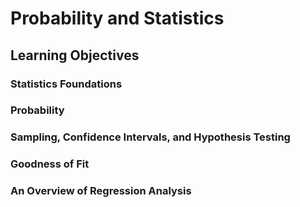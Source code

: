 # Probability and Statistics

## Learning Objectives

### Statistics Foundations

### Probability

### Sampling, Confidence Intervals, and Hypothesis Testing

### Goodness of Fit

### An Overview of Regression Analysis